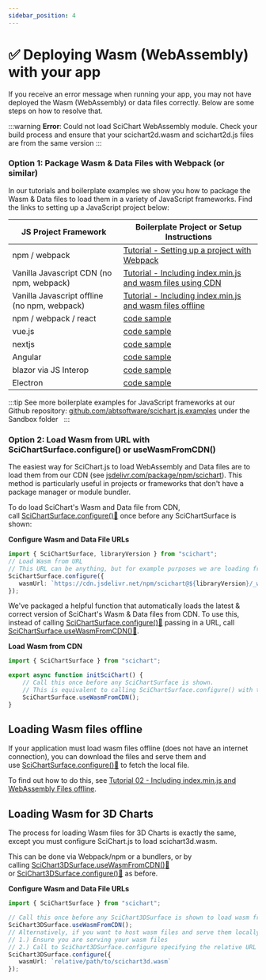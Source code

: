 ```yaml
---
sidebar_position: 4
---
```


# ✅ Deploying Wasm (WebAssembly) with your app


If you receive an error message when running your app, you may not have deployed the Wasm (WebAssembly) or data files correctly. Below are some steps on how to resolve that.

:::warning
**Error**: Could not load SciChart WebAssembly module. Check your build process and ensure that your scichart2d.wasm and scichart2d.js files are from the same version
:::

### Option 1: Package Wasm & Data Files with Webpack (or similar) 

In our tutorials and boilerplate examples we show you how to package the Wasm & Data files to load them in a variety of JavaScript frameworks. Find the links to setting up a JavaScript project below:

| JS Project Framework             | Boilerplate Project or Setup Instructions |
|----------------------------------|-------------------------------------------|
| npm / webpack                    | [Tutorial - Setting up a project with Webpack](/docs/get-started/tutorials-js-npm-webpack/tutorial-01-setting-up-npm-project-with-scichart-js) |
| Vanilla Javascript CDN (no npm, webpack) | [Tutorial - Including index.min.js and wasm files using CDN](/docs/get-started/tutorials-cdn/tutorial-01-using-cdn) |
| Vanilla Javascript offline (no npm, webpack) | [Tutorial - Including index.min.js and wasm files offline](/docs/get-started/tutorials-cdn/tutorial-02-offline) |
| npm / webpack / react            | [code sample](https://github.com/ABTSoftware/SciChart.JS.Examples/tree/master/Sandbox/demo-react-scichart) |
| vue.js                           | [code sample](https://github.com/ABTSoftware/SciChart.JS.Examples/tree/master/Sandbox/demo-vue-scichart) |
| nextjs                           | [code sample](https://github.com/ABTSoftware/SciChart.JS.Examples/tree/master/Sandbox/demo-nextjs) |
| Angular                          | [code sample](https://github.com/ABTSoftware/SciChart.JS.Examples/tree/master/Sandbox/demo-angular-scichart) |
| blazor via JS Interop            | [code sample](https://github.com/ABTSoftware/SciChart.JS.Examples/tree/master/Sandbox/demo-blazor) |
| Electron                         | [code sample](https://github.com/ABTSoftware/SciChart.JS.Examples/tree/master/Sandbox/scichart-electron-demo) |

:::tip
See more boilerplate examples for JavaScript frameworks at our Github repository: [github.com/abtsoftware/scichart.js.examples](https://github.com/ABTSoftware/SciChart.JS.Examples/tree/master/Sandbox) under the Sandbox folder  
:::

### Option 2: Load Wasm from URL with SciChartSurface.configure() or useWasmFromCDN()

The easiest way for SciChart.js to load WebAssembly and Data files are to load them from our CDN (see [jsdelivr.com/package/npm/scichart](https://www.jsdelivr.com/package/npm/scichart)). This method is particularly useful in projects or frameworks that don't have a package manager or module bundler.

To do load SciChart's Wasm and Data file from CDN, call [SciChartSurface.configure():blue_book:](https://www.scichart.com/documentation/js/current/typedoc/classes/scichartsurface.html#configure) once before any SciChartSurface is shown:

**Configure Wasm and Data File URLs**

```ts
import { SciChartSurface, libraryVersion } from "scichart";     
// Load Wasm from URL
// This URL can be anything, but for example purposes we are loading from JSDelivr CDN
SciChartSurface.configure({
   wasmUrl: `https://cdn.jsdelivr.net/npm/scichart@${libraryVersion}/_wasm/scichart2d.wasm`
});
```

We've packaged a helpful function that automatically loads the latest & correct version of SciChart's Wasm & Data files from CDN. To use this, instead of calling [SciChartSurface.configure():blue_book:](https://www.scichart.com/documentation/js/current/typedoc/classes/scichartsurface.html#configure) passing in a URL, call [SciChartSurface.useWasmFromCDN():blue_book:](https://www.scichart.com/documentation/js/current/typedoc/classes/scichartsurface.html#usewasmfromcdn).

**Load Wasm from CDN**

```ts
import { SciChartSurface } from "scichart";

export async function initSciChart() {
    // Call this once before any SciChartSurface is shown.
    // This is equivalent to calling SciChartSurface.configure() with the CDN URL (JSDelivr)
    SciChartSurface.useWasmFromCDN();
}
```

Loading Wasm files offline
--------------------------

If your application must load wasm files offline (does not have an internet connection), you can download the files and serve them and use [SciChartSurface.configure():blue_book:](https://www.scichart.com/documentation/js/current/typedoc/classes/scichartsurface.html#configure) to fetch the local file.

To find out how to do this, see [Tutorial 02 - Including index.min.js and WebAssembly Files offline](/docs/get-started/tutorials-cdn/tutorial-02-offline).

Loading Wasm for 3D Charts
--------------------------

The process for loading Wasm files for 3D Charts is exactly the same, except you must configure SciChart.js to load scichart3d.wasm.

This can be done via Webpack/npm or a bundlers, or by calling [SciChart3DSurface.useWasmFromCDN():blue_book:](https://www.scichart.com/documentation/js/current/typedoc/classes/scichart3dsurface.html#usewasmfromcdn) or [SciChart3DSurface.configure():blue_book:](https://www.scichart.com/documentation/js/current/typedoc/classes/scichart3dsurface.html#configure) as before.

**Configure Wasm and Data File URLs**

```ts
import { SciChartSurface } from "scichart";     

// Call this once before any SciChart3DSurface is shown to load wasm from CDN
SciChart3DSurface.useWasmFromCDN();
// Alternatively, if you want to host wasm files and serve them locally
// 1.) Ensure you are serving your wasm files
// 2.) Call to SciChart3DSurface.configure specifying the relative URL of the files
SciChart3DSurface.configure({
   wasmUrl: `relative/path/to/scichart3d.wasm`
});
```
